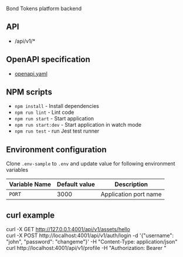 Bond Tokens platform backend

## API

- /api/v1/\*

## OpenAPI specification

- [openapi.yaml](./openapi/openapi.yaml)

## NPM scripts

- `npm install` - Install dependencies
- `npm run lint` - Lint code
- `npm run start` - Start application
- `npm run start:dev` - Start application in watch mode
- `npm run test` - run Jest test runner

## Environment configuration

Clone `.env-sample` to `.env` and update value for following environment variables

| Variable Name        | Default value  | Description               |
| -------------------- | -------------- | ------------------------- |
| `PORT`               | 3000           | Application port name     |

## curl example
curl -X GET http://127.0.0.1:4001/api/v1/assets/hello  
curl -X POST http://localhost:4001/api/v1/auth/login -d '{"username": "john", "password": "changeme"}' -H "Content-Type: application/json"  
curl http://localhost:4001/api/v1/profile -H "Authorization: Bearer <token>"  

